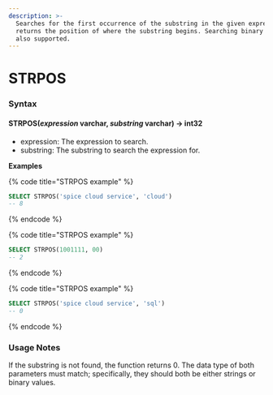 ```yaml
---
description: >-
  Searches for the first occurrence of the substring in the given expression and
  returns the position of where the substring begins. Searching binary values is
  also supported.
---
```


# STRPOS

### Syntax <a href="#syntax" id="syntax"></a>

#### STRPOS(_expression_ varchar, _substring_ varchar) → int32 <a href="#strposexpression-varchar-substring-varchar--int32" id="strposexpression-varchar-substring-varchar--int32"></a>

* expression: The expression to search.
* substring: The substring to search the expression for.

**Examples**

{% code title="STRPOS example" %}
```sql
SELECT STRPOS('spice cloud service', 'cloud')
-- 8
```
{% endcode %}

{% code title="STRPOS example" %}
```sql
SELECT STRPOS(1001111, 00)
-- 2
```
{% endcode %}

{% code title="STRPOS example" %}
```sql
SELECT STRPOS('spice cloud service', 'sql')
-- 0
```
{% endcode %}

### Usage Notes <a href="#usage-notes" id="usage-notes"></a>

If the substring is not found, the function returns 0. The data type of both parameters must match; specifically, they should both be either strings or binary values.
